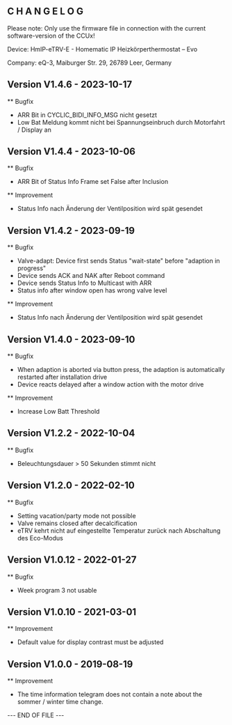 C H A N G E L O G
-----------------

Please note: Only use the firmware file in connection with the current software-version of the CCUx!

Device:      HmIP-eTRV-E - Homematic IP Heizkörperthermostat – Evo

Company:     eQ-3, Maiburger Str. 29, 26789 Leer, Germany



Version V1.4.6 - 2023-10-17
--------------------------------------------------------------

** Bugfix
   * ARR Bit in CYCLIC_BIDI_INFO_MSG nicht gesetzt						
   * Low Bat Meldung kommt nicht bei Spannungseinbruch durch Motorfahrt / Display an



Version V1.4.4 - 2023-10-06
--------------------------------------------------------------

** Bugfix
   * ARR Bit of Status Info Frame set False after Inclusion

** Improvement
   * Status Info nach Änderung der Ventilposition wird spät gesendet



Version V1.4.2 - 2023-09-19
--------------------------------------------------------------

** Bugfix
   * Valve-adapt: Device first sends Status "wait-state" before "adaption in progress"
   * Device sends ACK and NAK after Reboot command
   * Device sends Status Info to Multicast with ARR
   * Status info after window open has wrong valve level

** Improvement
   * Status Info nach Änderung der Ventilposition wird spät gesendet



Version V1.4.0 - 2023-09-10
--------------------------------------------------------------

** Bugfix
   * When adaption is aborted via button press, the adaption is automatically restarted after installation drive
   * Device reacts delayed after a window action with the motor drive

** Improvement
   * Increase Low Batt Threshold



Version V1.2.2 - 2022-10-04
--------------------------------------------------------------

** Bugfix
   * Beleuchtungsdauer > 50 Sekunden stimmt nicht



Version V1.2.0 - 2022-02-10
--------------------------------------------------------------

** Bugfix
   * Setting vacation/party mode not possible
   * Valve remains closed after decalcification
   * eTRV kehrt nicht auf eingestellte Temperatur zurück nach Abschaltung des Eco-Modus



Version V1.0.12 - 2022-01-27
--------------------------------------------------------------

** Bugfix
   * Week program 3 not usable



Version V1.0.10 - 2021-03-01
--------------------------------------------------------------

** Improvement
   * Default value for display contrast must be adjusted



Version V1.0.0 - 2019-08-19
--------------------------------------------------------------

** Improvement
   * The time information telegram does not contain a note about the sommer / winter time change.



--- END OF FILE ---
